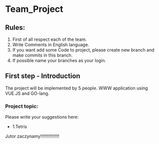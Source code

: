 # Team_Project

## Rules: 
1. First of all respect each of the team.
2. Write Comments in English language.
3. If you want add some Code to project, please create new branch and make commits in this branch.
4. If possible name your branches as your login.

## First step - Introduction
The project will be implemented by 5 people. 
WWW application using VUE.JS and GO-lang.  

### Project topic:

Please write your suggestions here:
* 1.Tetris


Jutor zaczynamy!!!!!!!!!!!!!!!
